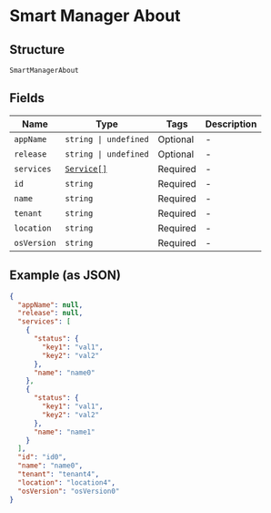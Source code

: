 
# Smart Manager About

## Structure

`SmartManagerAbout`

## Fields

| Name | Type | Tags | Description |
|  --- | --- | --- | --- |
| `appName` | `string \| undefined` | Optional | - |
| `release` | `string \| undefined` | Optional | - |
| `services` | [`Service[]`](/doc/models/service.md) | Required | - |
| `id` | `string` | Required | - |
| `name` | `string` | Required | - |
| `tenant` | `string` | Required | - |
| `location` | `string` | Required | - |
| `osVersion` | `string` | Required | - |

## Example (as JSON)

```json
{
  "appName": null,
  "release": null,
  "services": [
    {
      "status": {
        "key1": "val1",
        "key2": "val2"
      },
      "name": "name0"
    },
    {
      "status": {
        "key1": "val1",
        "key2": "val2"
      },
      "name": "name1"
    }
  ],
  "id": "id0",
  "name": "name0",
  "tenant": "tenant4",
  "location": "location4",
  "osVersion": "osVersion0"
}
```

